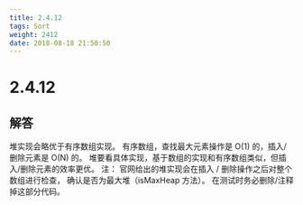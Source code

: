```yaml
---
title: 2.4.12
tags: Sort
weight: 2412
date: 2018-08-18 21:50:50
---
```


# 2.4.12


## 解答


堆实现会略优于有序数组实现。
有序数组，查找最大元素操作是 O(1) 的，插入/删除元素是 O(N) 的。
堆要看具体实现，基于数组的实现和有序数组类似，但插入/删除元素的效率更优。
注：
官网给出的堆实现会在插入 / 删除操作之后对整个数组进行检查，
确认是否为最大堆（isMaxHeap 方法）。
在测试时务必删除/注释掉这部分代码。
